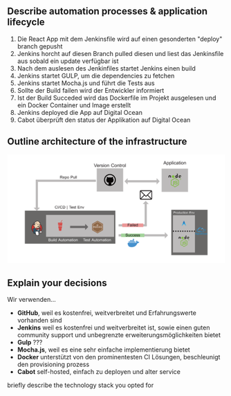 ## Describe automation processes & application lifecycle

1. Die React App mit dem Jenkinsfile wird auf einen gesonderten "deploy" branch gepusht
2. Jenkins horcht auf diesen Branch pulled diesen und liest das Jenkinsfile aus sobald ein update verfügbar ist
3. Nach dem auslesen des Jenkinfiles startet Jenkins einen build
4. Jenkins startet GULP, um die dependencies zu fetchen
5. Jenkins startet Mocha.js und führt die Tests aus
6. Sollte der Build failen wird der Entwickler informiert
7. Ist der Build Succeded wird das Dockerfile im Projekt ausgelesen und ein Docker Container und Image erstellt
8. Jenkins deployed die App auf Digital Ocean
9. Cabot überprüft den status der Applikation auf Digital Ocean


## Outline architecture of the infrastructure
![](OutlineArchitectureOfTheInfrastructure.png)


## Explain your decisions

Wir verwenden...

- **GitHub**, weil es kostenfrei, weitverbreitet und Erfahrungswerte vorhanden sind
- **Jenkins** weil es kostenfrei und weitverbreitet ist, sowie einen guten community support und unbegrenzte erweiterungsmöglichkeiten bietet
- **Gulp** ???
- **Mocha.js**, weil es eine sehr einfache implementierung bietet
- **Docker** unterstützt von den prominentesten CI Lösungen, beschleunigt den provisioning prozess
- **Cabot** self-hosted, einfach zu deployen und alter service 

briefly describe the technology stack you opted for
